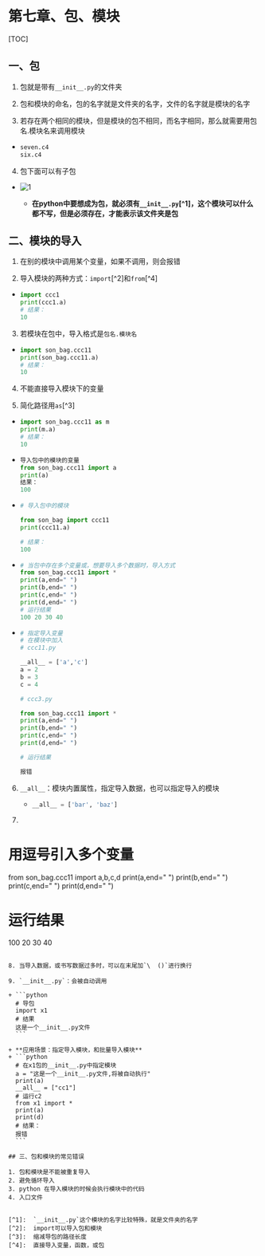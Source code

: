 # 第七章、包、模块

[TOC]

## 一、包

1. 包就是带有`__init__.py`的文件夹

2. 包和模块的命名，包的名字就是文件夹的名字，文件的名字就是模块的名字

3. 若存在两个相同的模块，但是模块的包不相同，而名字相同，那么就需要用包名.模块名来调用模块
  + ```python
    seven.c4
    six.c4
    ```

4.  包下面可以有子包

+ ![1](C:\Users\zhf28\Desktop\学习笔记\Python笔记\python笔记\第7章\img\1.png)

  + **在python中要想成为包，就必须有`__init__.py`[^1]，这个模块可以什么都不写，但是必须存在，才能表示该文件夹是包**

## 二、模块的导入

1. 在别的模块中调用某个变量，如果不调用，则会报错

2. 导入模块的两种方式：`import`[^2]和`from`[^4]
  + ```python
    import ccc1
    print(ccc1.a)
    # 结果：
    10
    ```

3. 若模块在包中，导入格式是`包名.模块名`
  + ```python
    import son_bag.ccc11
    print(son_bag.ccc11.a)
    # 结果：
    10
    ```

4. 不能直接导入模块下的变量

5. 简化路径用`as`[^3]
  + ```python
    import son_bag.ccc11 as m
    print(m.a)
    # 结果：
    10
    ```
  + ```python
    导入包中的模块的变量
    from son_bag.ccc11 import a
    print(a)
    结果：
    100
    ```
  + ```python
    # 导入包中的模块
    
    from son_bag import ccc11
    print(ccc11.a)
    
    # 结果：
    100
    ```
  + ```python
    # 当包中存在多个变量或，想要导入多个数据时，导入方式
    from son_bag.ccc11 import *
    print(a,end=" ")
    print(b,end=" ")
    print(c,end=" ")
    print(d,end=" ")
    # 运行结果
    100 20 30 40
    ```
  + ```python
    # 指定导入变量
    # 在模块中加入
    # ccc11.py
    
    __all__ = ['a','c']
    a = 2
    b = 3
    c = 4
    
    # ccc3.py
    
    from son_bag.ccc11 import *
    print(a,end=" ")
    print(b,end=" ")
    print(c,end=" ")
    print(d,end=" ")
    
    # 运行结果
    
    报错
    ```

6. `__all__`：模块内置属性，指定导入数据，也可以指定导入的模块

   + ```python
     __all__ = ['bar', 'baz']
     ```

7. ```python
  # 用逗号引入多个变量
  from son_bag.ccc11 import a,b,c,d
  print(a,end=" ")
  print(b,end=" ")
  print(c,end=" ")
  print(d,end=" ")
  # 运行结果
  100 20 30 40
  ```

8. 当导入数据，或书写数据过多时，可以在末尾加`\  ()`进行换行

9. `__init__.py`：会被自动调用

  + ```python
    # 导包
    import x1
    # 结果
    这是一个__init__.py文件
    ```

  + **应用场景：指定导入模块，和批量导入模块**
  + ```python
    # 在x1包的__init__.py中指定模块
    a = "这是一个__init__.py文件,将被自动执行"
    print(a)
    __all__ = ["cc1"]
    # 运行c2
    from x1 import *
    print(a)
    print(d)
    # 结果：
    报错
    ```

## 三、包和模块的常见错误

1. 包和模块是不能被重复导入
2. 避免循环导入
3. python 在导入模块的时候会执行模块中的代码
4. 入口文件


[^1]:  `__init__.py`这个模块的名字比较特殊，就是文件夹的名字
[^2]:  import可以导入包和模块
[^3]:  缩减导包的路径长度
[^4]:  直接导入变量，函数，或包
